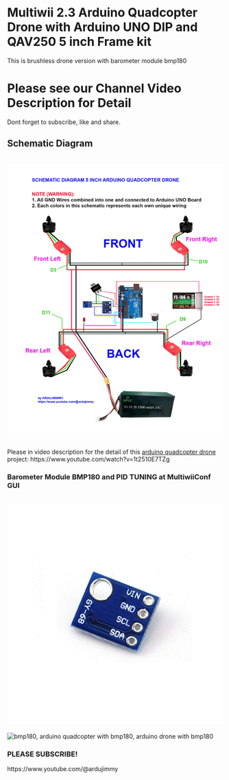# Multiwii 2.3 Arduino Quadcopter Drone with Arduino UNO DIP and QAV250 5 inch Frame kit
This is brushless drone version with barometer module bmp180

<h1>Please see our Channel Video Description for Detail</h1>
<p>Dont forget to subscribe, like and share.</p>

<h2>Schematic Diagram</h2>
<br />
<img src="https://github.com/ArduJimmy/Arduino-Quadcopter-Multiwii-5-Inch-QAV250-with-BMP180/blob/main/schematic-diagram-arduino-quadcopter-drone.jpg" title=Arduino Quadcopter Drone"/>
<br /><br />
<p>Please in video description for the detail of this <a href="https://www.youtube.com/watch?v=1t2510E7TZg">arduino quadcopter drone</a> project: https://www.youtube.com/watch?v=1t2510E7TZg</p>

<h3>Barometer Module BMP180 and PID TUNING at MultiwiiConf GUI</h3>
<br />
<img src="https://github.com/ArduJimmy/Arduino-Quadcopter-Multiwii-5-Inch-QAV250-with-BMP180/blob/main/BMP180_ardujimmy.jpg" alt="bmp180, arduino quadcopter with bmp180, arduino drone with bmp180" />
<br /><br />
<img src="[https://github.com/ArduJimmy/Arduino-Quadcopter-Multiwii-5-Inch-QAV250-with-BMP180/blob/main/BMP180_ardujimmy.jpg](https://github.com/ArduJimmy/Arduino-Quadcopter-Multiwii-5-Inch-QAV250-with-BMP180/blob/main/multiwiiconf_GUI%20for%20bmp280.PNG)" alt="bmp180, arduino quadcopter with bmp180, arduino drone with bmp180" />
<br />

<h3>PLEASE SUBSCRIBE!</h3>
<p>https://www.youtube.com/@ardujimmy</p>
